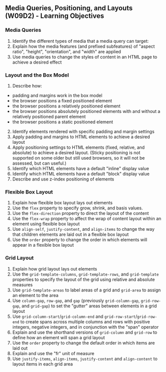 ## Media Queries, Positioning, and Layouts (W09D2) - Learning Objectives

### Media Queries
1. Identify the different types of media that a media query can target:
2. Explain how the media features (and prefixed subfeatures) of "aspect ratio", "height", "orientation", and "width" are applied
3. Use media queries to change the styles of content in an HTML page to achieve a desired effect


### Layout and the Box Model
1. Describe how:
- padding and margins work in the box model
- the browser positions a fixed positioned element
- the browser positions a relatively positioned element
- the browser positions absolutely positioned elements with and without a relatively positioned parent element
- the browser positions a static positioned element
2. Identify elements rendered with specific padding and margin settings
3. Apply padding and margins to HTML elements to achieve a desired layout
4. Apply positioning settings to HTML elements (fixed, relative, and absolute) to achieve a desired layout. (Sticky positioning is not supported on some older but still used browsers, so it will not be assessed, but can useful.)
5. Identify which HTML elements have a default "inline" display value
6. Identify which HTML elements have a default "block" display value
7. Describe and use z-index positioning of elements


### Flexible Box Layout
1. Explain how flexible box layout lays out elements
2. Use the `flex` property to specify grow, shrink, and basis values.
3. Use the `flex-direction` property to direct the layout of the content
4. Use the `flex-wrap` property to affect the wrap of content layout within an element using flexible box layout
5. Use `align-self`, `justify-content`, and `align-items` to change the way that children elements are laid out in a flexible box layout
6. Use the `order` property to change the order in which elements will appear in a flexible box layout


### Grid Layout
1. Explain how grid layout lays out elements
2. Use the `grid-template-columns`, `grid-template-rows`, and `grid-template` properties to specify the layout of the grid using relative and absolute measures
3. Use `grid-template-areas` to label areas of a grid and `grid-area` to assign an element to the area
4. Use `column-gap`, `row-gap`, and `gap` (previously `grid-column-gap`, `grid-row-gap`, and `grid-gap`) to set the "gutter" areas between elements in a grid layout
5. Use `grid-column-start`/`grid-column-end` and `grid-row-start`/`grid-row-end` to create spans across multiple columns and rows with positive integers, negative integers, and in conjunction with the "span" operator
6. Explain and use the shorthand versions of `grid-column` and `grid-row` to define how an element will span a grid layout
7. Use the `order` property to change the default order in which items are laid out
8. Explain and use the "fr" unit of measure
9. Use `justify-items`, `align-items`, `justify-content` and `align-content` to layout items in each grid area
